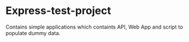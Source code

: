 # Express-test-project

Contains simple applications which containts API, Web App and script to populate dummy data.

